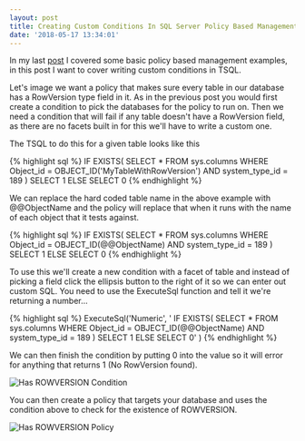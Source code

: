 ```yaml
---
layout: post
title: Creating Custom Conditions In SQL Server Policy Based Management
date: '2018-05-17 13:34:01'
---
```

In my last [post](https://gavindraper.com/2018/05/16/Managing-SQL-Servers-With-Policy-Based-Management/) I covered some basic policy based management examples, in this post I want to cover writing custom conditions in TSQL.

Let's image we want a policy that makes sure every table in our database has a RowVersion type field in it. As in the previous post you would first create a condition to pick the databases for the policy to run on. Then we need a condition that will fail if any table doesn't have a RowVersion field, as there are no facets built in for this we'll have to write a custom one.

The TSQL to do this for a given table looks like this

{% highlight sql %}
IF EXISTS(
      SELECT *
      FROM sys.columns
      WHERE
         Object_id = OBJECT_ID('MyTableWithRowVersion')
         AND system_type_id = 189
)
   SELECT 1
ELSE
   SELECT 0
{% endhighlight %}

We can replace the hard coded table name in the above example with @@ObjectName and the policy will replace that when it runs with the name of each object that it tests against.

{% highlight sql %}
IF EXISTS(
      SELECT *
      FROM sys.columns
      WHERE
         Object_id = OBJECT_ID(@@ObjectName)
         AND system_type_id = 189
)
   SELECT 1
ELSE
   SELECT 0
{% endhighlight %}

To use this we'll create a new condition with a facet of table and instead of picking a field click the ellipsis button to the right of it so we can enter out custom SQL. You need to use the ExecuteSql function and tell it we're returning a number...

{% highlight sql %}
ExecuteSql('Numeric', '
IF EXISTS(
      SELECT *
      FROM sys.columns
      WHERE
         Object_id = OBJECT_ID(@@ObjectName)
         AND system_type_id = 189
)
   SELECT 1
ELSE
   SELECT 0'
)
{% endhighlight %}

We can then finish the condition by putting 0 into the value so it will error for anything that returns 1 (No RowVersion found).

![Has ROWVERSION Condition]({{site.url}}/content/images/2018-custom-condition/has-row-version.PNG)

You can then create a policy that targets your database and uses the condition above to check for the existence of ROWVERSION.

![Has ROWVERSION Policy]({{site.url}}/content/images/2018-custom-condition/has-policy.PNG)
